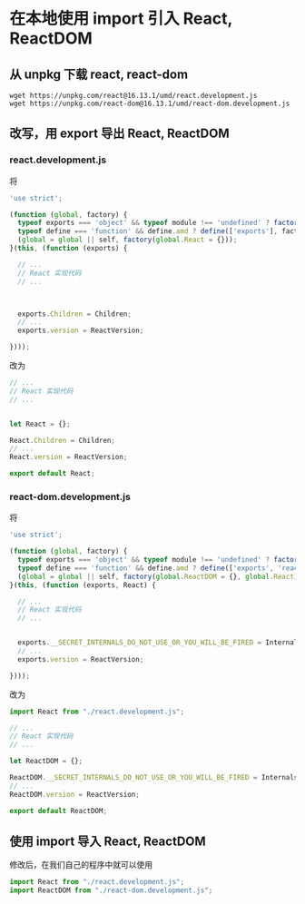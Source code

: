# 在本地使用 import 引入 React, ReactDOM

## 从 unpkg 下载 react, react-dom

    wget https://unpkg.com/react@16.13.1/umd/react.development.js
    wget https://unpkg.com/react-dom@16.13.1/umd/react-dom.development.js

## 改写，用 export 导出 React, ReactDOM

### react.development.js

将

``` javascript
'use strict';

(function (global, factory) {
  typeof exports === 'object' && typeof module !== 'undefined' ? factory(exports) :
  typeof define === 'function' && define.amd ? define(['exports'], factory) :
  (global = global || self, factory(global.React = {}));
}(this, (function (exports) {

  // ...
  // React 实现代码
  // ...



  exports.Children = Children;
  // ...
  exports.version = ReactVersion;

})));
```

改为

``` javascript
// ...
// React 实现代码
// ...


let React = {};

React.Children = Children;
// ...
React.version = ReactVersion;

export default React;
```

### react-dom.development.js

将

``` javascript
'use strict';

(function (global, factory) {
  typeof exports === 'object' && typeof module !== 'undefined' ? factory(exports, require('react')) :
  typeof define === 'function' && define.amd ? define(['exports', 'react'], factory) :
  (global = global || self, factory(global.ReactDOM = {}, global.React));
}(this, (function (exports, React) {

  // ...
  // React 实现代码
  // ...


  exports.__SECRET_INTERNALS_DO_NOT_USE_OR_YOU_WILL_BE_FIRED = Internals;
  // ...
  exports.version = ReactVersion;

})));
```

改为

``` javascript
import React from "./react.development.js";

// ...
// React 实现代码
// ...

let ReactDOM = {};

ReactDOM.__SECRET_INTERNALS_DO_NOT_USE_OR_YOU_WILL_BE_FIRED = Internals;
// ...
ReactDOM.version = ReactVersion;

export default ReactDOM;
```

## 使用 import 导入 React, ReactDOM

修改后，在我们自己的程序中就可以使用

``` javascript
import React from "./react.development.js";
import ReactDOM from "./react-dom.development.js";

```

